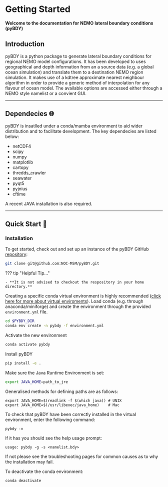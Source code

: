 # Getting Started

**Welcome to the documentation for NEMO lateral boundary conditions (pyBDY)**

## Introduction

pyBDY is a python package to generate lateral boundary conditions for regional NEMO model configurations.
It has been developed to uses geographical and depth information from an a source data (e.g. a global ocean
simulation) and translate them to a destination NEMO region simulation. It makes use of a kdtree approximate
nearest neighbour algorithm in order to provide a generic method of interpolation for any flavour of ocean
model. The available options are accessed either through a NEMO style namelist or a convient GUI.

---

## Dependecies :globe_with_meridians:

pyBDY is insatlled under a conda/mamba environment to aid wider distribution and to facilitate development.
The key dependecies are listed below:

- netCDF4
- scipy
- numpy
- matplotlib
- cartopy
- thredds_crawler
- seawater
- pyqt5
- pyjnius
- cftime

A recent JAVA installation is also required.

---

## Quick Start :rocket:

### Installation

To get started, check out and set up an instance of the pyBDY GitHub [repository](https://github.com/NOC-MSM/pyBDY):

```sh
git clone git@github.com:NOC-MSM/pyBDY.git
```

??? tip "Helpful Tip..."

    - **It is not advised to checkout the respository in your home directory.**

Creating a specific conda virtual environment is highly recommended ([click here for more about virtual
enviroments](https://docs.conda.io/projects/conda/en/latest/user-guide/tasks/manage-environments.html)).
Load conda (e.g. through anaconda/miniforge) and create the environment through the provided `environment.yml` file.

```sh
cd $PYBDY_DIR
conda env create -n pybdy -f environment.yml
```

Activate the new environment

```sh
conda activate pybdy
```

Install pyBDY

```sh
pip install -e .
```

Make sure the Java Runtime Environment is set:

```sh
export JAVA_HOME=path_to_jre
```

Generalised methods for defining paths are as follows:

```
export JAVA_HOME=$(readlink -f $(which java)) # UNIX
export JAVA_HOME=$(/usr/libexec/java_home)    # Mac
```

To check that pyBDY have been correctly installed in the virtual environment,
enter the following command:

```
pybdy -v
```

If it has you should see the help usage prompt:

```
usage: pybdy -g -s <namelist.bdy>
```

If not please see the troubleshooting pages for common causes as
to why the installation may fail.

To deactivate the conda environment:

```
conda deactivate
```
